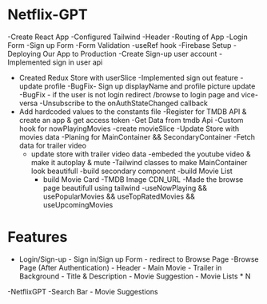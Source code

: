 # Netflix-GPT

-Create React App
-Configured Tailwind
-Header
-Routing of App
-Login Form
-Sign up Form
-Form Validation
-useRef hook
-Firebase Setup
-Deploying Our App to Production
-Create Sign-up user account
-Implemented sign in user api

- Created Redux Store with userSlice
  -Implemented sign out feature
  -update profile
  -BugFix- Sign up displayName and profile picture update
  -BugFix - if the user is not login redirect /browse to login page and vice-versa
  -Unsubscribe to the onAuthStateChanged callback
- Add hardcoded values to the constants file
  -Register for TMDB API & create an app & get access token
  -Get Data from tmdb Api
  -Custom hook for nowPlayingMovies
  -create movieSlice
  -Update Store with movies data
  -Planing for MainContainer && SecondaryContainer
  -Fetch data for trailer video
  - update store with trailer video data
    -embeded the youtube video & make it autoplay & mute
    -Tailwind classes to make MainContainer look beautifull
    -build secondary component
    -build Movie List
    - build Movie Card
      -TMDB Image CDN_URL
      -Made the browse page beautifull using tailwind
      -useNowPlaying && usePopularMovies && useTopRatedMovies && useUpcomingMovies

# Features

- Login/Sign-up - Sign in/Sign up Form - redirect to Browse Page
  -Browse Page (After Authentication) - Header - Main Movie - Trailer in Background - Title & Description - Movie Suggestion - Movie Lists \* N

-NetflixGPT
-Search Bar - Movie Suggestions
